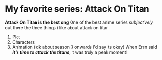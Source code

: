 # My favorite series: Attack On Titan
**Attack On Titan is the best ong**
One of the best anime series *subjectively* out there
the three things i like about attack on titan
1. Plot
2. Characters
3. Animation (idk about season 3 onwards i'd say its okay)
When Eren said ***it's time to attack the titans***, it was truly a peak moment!
